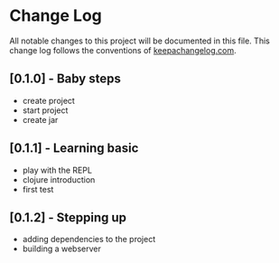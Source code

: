 # Change Log
All notable changes to this project will be documented in this file. This change log follows the conventions of [keepachangelog.com](http://keepachangelog.com/).

## [0.1.0] - Baby steps
- create project
- start project
- create jar
  
## [0.1.1] - Learning basic
- play with the REPL
- clojure introduction
- first test

## [0.1.2] - Stepping up
- adding dependencies to the project
- building a webserver
